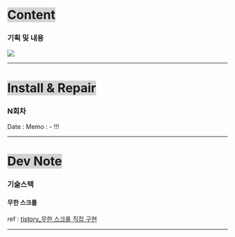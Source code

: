 # <span style="background:lightgray">Content</span>

### 기획 및 내용

![](Pasted%20image%2020250407111114.png)

---
# <span style="background:lightgray">Install & Repair</span>
### N회차
Date : 
Memo :
	- !!!

---
# <span style="background:lightgray">Dev Note</span>

### 기술스택

#### 무한 스크롤
ref : [tistory_무한 스크롤 직접 구현](https://ruyagames.tistory.com/41)

---
